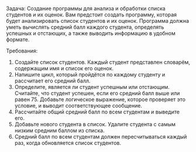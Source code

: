 Задача: 
Создание программы для анализа и обработки списка студентов и их оценок. Вам предстоит создать программу, которая будет анализировать список студентов и их оценок. Программа должна уметь вычислять средний балл каждого студента, определять успешных и отстающих, а также выводить информацию в удобном формате.

Требования:
1. Создайте список студентов. Каждый студент представлен словарём, содержащим имя и список его оценок.
2. Напишите цикл, который пройдётся по каждому студенту и рассчитает его средний балл.
3. Определите, является ли студент успешным или отстающим. Считайте, что студент успешен, если его средний балл выше или равен 75. Добавьте логическое выражение, которое проверяет это условие, и выводит соответствующее сообщение.
4.  Рассчитайте общий средний балл по всем студентам и выведите его.
5.  Добавьте нового студента в список. Удалите студента с самым низким средним баллом из списка.
6.  Средний балл по всем студентам должен пересчитываться каждый раз, когда обновляется список студентов.
